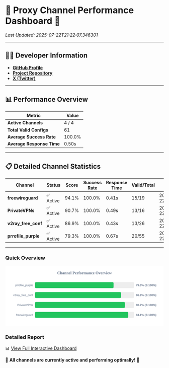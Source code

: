 # 🌟 Proxy Channel Performance Dashboard 🌟

_Last Updated: 2025-07-22T21:22:07.346301_

---

## 👩‍💻 Developer Information

- **[GitHub Profile](https://github.com/4n0nymou3)**  
- **[Project Repository](https://github.com/4n0nymou3/multi-proxy-config-fetcher)**  
- **[X (Twitter)](https://x.com/4n0nymou3)**  

---

## 📊 Performance Overview

| Metric                | Value       |
|-----------------------|-------------|
| **Active Channels**   | 4 / 4       |
| **Total Valid Configs** | 61          |
| **Average Success Rate** | 100.0%      |
| **Average Response Time** | 0.50s       |

---

## 📋 Detailed Channel Statistics

| Channel          | Status     | Score  | Success Rate | Response Time | Valid/Total | Last Success               |
|------------------|------------|--------|--------------|---------------|-------------|----------------------------|
| **freewireguard**  | ✅ Active  | 94.1%  | 100.0% | 0.41s         | 15/19       | 2025-07-22T21:22:07.344433 |
| **PrivateVPNs**  | ✅ Active  | 90.7%  | 100.0% | 0.49s         | 13/16       | 2025-07-22T21:22:06.902967 |
| **v2ray_free_conf**  | ✅ Active  | 86.9%  | 100.0% | 0.43s         | 13/26       | 2025-07-22T21:22:06.376775 |
| **prrofile_purple**  | ✅ Active  | 79.3%  | 100.0% | 0.67s         | 20/55       | 2025-07-22T21:22:05.907238 |

---

### Quick Overview
<div align="center">
  <a href="https://raw.githubusercontent.com/nullluser/NullRepo/refs/heads/main/assets/channel_stats_chart.svg">
    <img src="https://raw.githubusercontent.com/nullluser/NullRepo/refs/heads/main/assets/channel_stats_chart.svg" alt="Source Performance Statistics" width="800">
  </a>
</div>

### Detailed Report
📊 [View Full Interactive Dashboard](https://htmlpreview.github.io/?https://github.com/nullluser/NullRepo/blob/main/assets/performance_report.html)

🎉 **All channels are currently active and performing optimally!** 🎉
